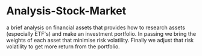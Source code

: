 # Analysis-Stock-Market
a brief analysis on financial assets that provides how to research assets (especially ETF's) and make an investment portfolio. In passing we bring the weights of each asset that minimise risk volatility. Finally we adjust that risk volatility to get more return from the portfolio.
